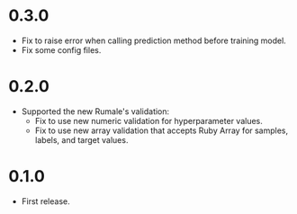 # 0.3.0
- Fix to raise error when calling prediction method before training model.
- Fix some config files.

# 0.2.0
- Supported the new Rumale's validation:
  - Fix to use new numeric validation for hyperparameter values.
  - Fix to use new array validation that accepts Ruby Array for samples, labels, and target values.

# 0.1.0
- First release.
